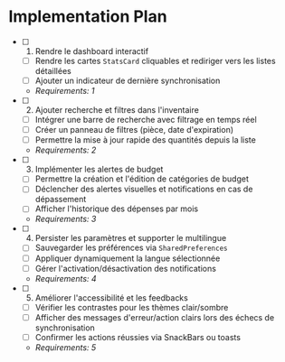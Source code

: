 # Implementation Plan

- [ ] 1. Rendre le dashboard interactif
  - [ ] Rendre les cartes `StatsCard` cliquables et rediriger vers les listes détaillées
  - [ ] Ajouter un indicateur de dernière synchronisation
  - _Requirements: 1_

- [ ] 2. Ajouter recherche et filtres dans l'inventaire
  - [ ] Intégrer une barre de recherche avec filtrage en temps réel
  - [ ] Créer un panneau de filtres (pièce, date d'expiration)
  - [ ] Permettre la mise à jour rapide des quantités depuis la liste
  - _Requirements: 2_

- [ ] 3. Implémenter les alertes de budget
  - [ ] Permettre la création et l'édition de catégories de budget
  - [ ] Déclencher des alertes visuelles et notifications en cas de dépassement
  - [ ] Afficher l'historique des dépenses par mois
  - _Requirements: 3_

- [ ] 4. Persister les paramètres et supporter le multilingue
  - [ ] Sauvegarder les préférences via `SharedPreferences`
  - [ ] Appliquer dynamiquement la langue sélectionnée
  - [ ] Gérer l'activation/désactivation des notifications
  - _Requirements: 4_

- [ ] 5. Améliorer l'accessibilité et les feedbacks
  - [ ] Vérifier les contrastes pour les thèmes clair/sombre
  - [ ] Afficher des messages d'erreur/action clairs lors des échecs de synchronisation
  - [ ] Confirmer les actions réussies via SnackBars ou toasts
  - _Requirements: 5_

